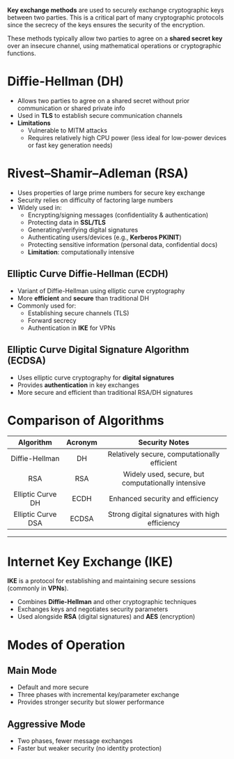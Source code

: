 **Key exchange methods** are used to securely exchange cryptographic keys between two parties. This is a critical part of many cryptographic protocols since the secrecy of the keys ensures the security of the encryption.

These methods typically allow two parties to agree on a **shared secret key** over an insecure channel, using mathematical operations or cryptographic functions.

# Diffie-Hellman (DH)

- Allows two parties to agree on a shared secret without prior communication or shared private info
- Used in **TLS** to establish secure communication channels
- **Limitations** 
  - Vulnerable to MITM attacks    
  - Requires relatively high CPU power (less ideal for low-power devices or fast key generation needs)

# Rivest–Shamir–Adleman (RSA)

- Uses properties of large prime numbers for secure key exchange 
- Security relies on difficulty of factoring large numbers 
- Widely used in:  
   - Encrypting/signing messages (confidentiality & authentication)
   - Protecting data in **SSL/TLS**
   - Generating/verifying digital signatures
   - Authenticating users/devices (e.g., **Kerberos PKINIT**)
   - Protecting sensitive information (personal data, confidential docs)
   - **Limitation**: computationally intensive

## Elliptic Curve Diffie-Hellman (ECDH)

- Variant of Diffie-Hellman using elliptic curve cryptography
- More **efficient** and **secure** than traditional DH 
- Commonly used for:
  - Establishing secure channels (TLS)
  - Forward secrecy
  - Authentication in **IKE** for VPNs    
  
## Elliptic Curve Digital Signature Algorithm (ECDSA)

- Uses elliptic curve cryptography for **digital signatures**
- Provides **authentication** in key exchanges
- More secure and efficient than traditional RSA/DH signatures

# Comparison of Algorithms

|     Algorithm      | Acronym |                   Security Notes                   |
| :----------------: | :-----: | :------------------------------------------------: |
|   Diffie-Hellman   |   DH    |    Relatively secure, computationally efficient    |
|        RSA         |   RSA   | Widely used, secure, but computationally intensive |
| Elliptic Curve DH  |  ECDH   |          Enhanced security and efficiency          |
| Elliptic Curve DSA |  ECDSA  |   Strong digital signatures with high efficiency   |

---

# Internet Key Exchange (IKE)

**IKE** is a protocol for establishing and maintaining secure sessions (commonly in **VPNs**).

- Combines **Diffie-Hellman** and other cryptographic techniques
- Exchanges keys and negotiates security parameters
- Used alongside **RSA** (digital signatures) and **AES** (encryption)

# Modes of Operation

## **Main Mode**

- Default and more secure
- Three phases with incremental key/parameter exchange
- Provides stronger security but slower performance

## **Aggressive Mode**

- Two phases, fewer message exchanges
- Faster but weaker security (no identity protection)

